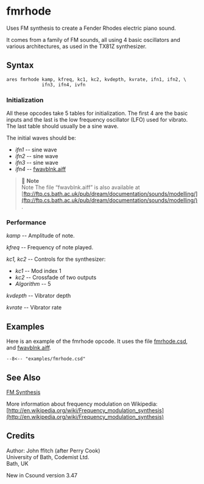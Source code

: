 <!--
id:fmrhode
category:Signal Generators:FM Synthesis
-->
# fmrhode
Uses FM synthesis to create a Fender Rhodes electric piano sound.

It comes from a family of FM sounds, all using 4 basic oscillators and various architectures, as used in the TX81Z synthesizer.

## Syntax
```csound-orc
ares fmrhode kamp, kfreq, kc1, kc2, kvdepth, kvrate, ifn1, ifn2, \
             ifn3, ifn4, ivfn
```

### Initialization
All these opcodes take 5 tables for initialization. The first 4 are the basic inputs and the last is the low frequency oscillator (LFO) used for vibrato. The last table should usually be a sine wave.
  
The initial waves should be:

  * _ifn1_ -- sine wave  
  * _ifn2_ -- sine wave  
  * _ifn3_ -- sine wave  
  * _ifn4_ -- [fwavblnk.aiff](../../examples/fwavblnk.aiff)  
  
> :memo: **Note**  
>  Note
>  The file “fwavblnk.aiff” is also available at [ftp://ftp.cs.bath.ac.uk/pub/dream/documentation/sounds/modelling/](ftp://ftp.cs.bath.ac.uk/pub/dream/documentation/sounds/modelling/).

### Performance
_kamp_ -- Amplitude of note.
  
_kfreq_ -- Frequency of note played.
  
_kc1, kc2_ -- Controls for the synthesizer:

  * _kc1_ -- Mod index 1  
  * _kc2_ -- Crossfade of two outputs  
  * _Algorithm_ -- 5  
  
_kvdepth_ -- Vibrator depth
  
_kvrate_ -- Vibrator rate

## Examples
Here is an example of the fmrhode opcode. It uses the file [fmrhode.csd](../../examples/fmrhode.csd), and [fwavblnk.aiff](../../examples/fwavblnk.aiff).
``` csound-orc title="Example of the fmrhode opcode." linenums="1"
--8<-- "examples/fmrhode.csd"
```

## See Also
[FM Synthesis](../../siggen/fmsynth)
  
More information about frequency modulation on Wikipedia: [http://en.wikipedia.org/wiki/Frequency_modulation_synthesis](http://en.wikipedia.org/wiki/Frequency_modulation_synthesis)

## Credits
Author: John ffitch (after Perry Cook)  
University of Bath, Codemist Ltd.  
Bath, UK
  
New in Csound version 3.47
